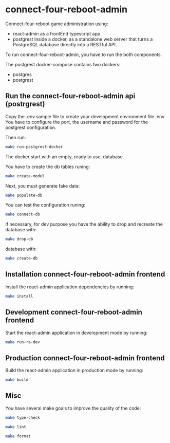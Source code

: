 # connect-four-reboot-admin

Connect-four-reboot game administration using:

- react-admin as a frontEnd typescript app
- postgrest inside a docker, as a standalone web server that turns a PostgreSQL database directly into a RESTful API.

To run connect-four-reboot-admin, you have to run the both components.

The postgrest docker-compose contains two dockers:

- postgres
- postgrest

## Run the connect-four-reboot-admin api (postrgrest)

Copy the .env.sample file to create your development environment file .env
You have to configure the port, the username and password for the postgrest configuration.

Then run:

```sh
make run-postgrest-docker
```

The docker start with an empty, ready to use, database.

You have to create the db tables runing:

```sh
make create-model
```

Next, you must generate fake data:

```sh
make populate-db
```

You can test the configuration runing:

```sh
make connect-db
```

If necessary, for dev purpose you have the ability to drop and recreate the
database with:

```sh
make drop-db
```

database with:

```sh
make create-db
```

## Installation connect-four-reboot-admin frontend

Install the react-admin application dependencies by running:

```sh
make install
```

## Development connect-four-reboot-admin frontend

Start the react-admin application in development mode by running:

```sh
make run-ra-dev
```

## Production connect-four-reboot-admin frontend

Build the react-admin application in production mode by running:

```sh
make build
```

## Misc

You have several make goals to improve the quality of the code:

```sh
make type-check
```

```sh
make lint
```

```sh
make format
```
